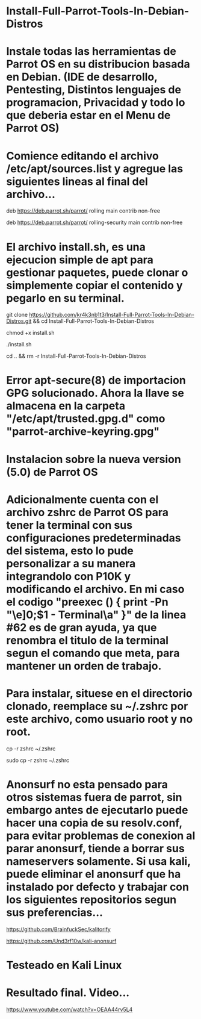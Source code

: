 # Install-Full-Parrot-Tools-In-Debian-Distros

# Instale todas las herramientas de Parrot OS en su distribucion basada en Debian. (IDE de desarrollo, Pentesting, Distintos lenguajes de programacion, Privacidad y todo lo que deberia estar en el Menu de Parrot OS)

# Comience editando el archivo /etc/apt/sources.list y agregue las siguientes lineas al final del archivo...

deb https://deb.parrot.sh/parrot/ rolling main contrib non-free

deb https://deb.parrot.sh/parrot/ rolling-security main contrib non-free


# El archivo install.sh, es una ejecucion simple de apt para gestionar paquetes, puede clonar o simplemente copiar el contenido y pegarlo en su terminal.

git clone https://github.com/kr4k3nb1t3/Install-Full-Parrot-Tools-In-Debian-Distros.git && cd Install-Full-Parrot-Tools-In-Debian-Distros

chmod +x install.sh

./install.sh

cd .. && rm -r Install-Full-Parrot-Tools-In-Debian-Distros

# Error apt-secure(8) de importacion GPG solucionado. Ahora la llave se almacena en la carpeta "/etc/apt/trusted.gpg.d" como "parrot-archive-keyring.gpg"

# Instalacion sobre la nueva version (5.0) de Parrot OS 

# Adicionalmente cuenta con el archivo zshrc de Parrot OS para tener la terminal con sus configuraciones predeterminadas del sistema, esto lo pude personalizar a su manera integrandolo con P10K y modificando el archivo. En mi caso el codigo "preexec () { print -Pn "\e]0;$1 - Terminal\a" }" de la linea #62 es de gran ayuda, ya que renombra el titulo de la terminal segun el comando que meta, para mantener un orden de trabajo.

# Para instalar, situese en el directorio clonado, reemplace su ~/.zshrc por este archivo, como usuario root y no root.

cp -r zshrc ~/.zshrc

sudo cp -r zshrc ~/.zshrc

# Anonsurf no esta pensado para otros sistemas fuera de parrot, sin embargo antes de ejecutarlo puede hacer una copia de su resolv.conf, para evitar problemas de conexion al parar anonsurf, tiende a borrar sus nameservers solamente. Si usa kali, puede eliminar el anonsurf que ha instalado por defecto y trabajar con los siguientes repositorios segun sus preferencias...

https://github.com/BrainfuckSec/kalitorify

https://github.com/Und3rf10w/kali-anonsurf

# Testeado en Kali Linux

# Resultado final. Video...

https://www.youtube.com/watch?v=OEAA44rv5L4

